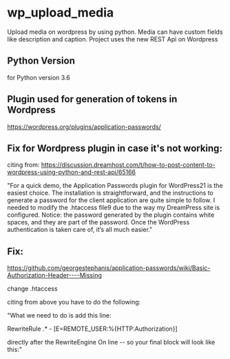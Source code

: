 # wp_upload_media
Upload media on wordpress by using python. Media can have custom fields like description and caption. Project uses the new REST Api on Wordpress

## Python Version

for Python version 3.6

## Plugin used for generation of tokens in Wordpress
https://wordpress.org/plugins/application-passwords/

## Fix for Wordpress plugin in case it's not working:

citing from: https://discussion.dreamhost.com/t/how-to-post-content-to-wordpress-using-python-and-rest-api/65166

"For a quick demo, the Application Passwords plugin for WordPress21 is the easiest choice. The installation is straightforward, and the instructions to generate a password for the client application are quite simple to follow. I needed to modify the .htaccess file9 due to the way my DreamPress site is configured. Notice: the password generated by the plugin contains white spaces, and they are part of the password. Once the WordPress authentication is taken care of, it’s all much easier."

## Fix: 
https://github.com/georgestephanis/application-passwords/wiki/Basic-Authorization-Header----Missing

change .htaccess

citing from above you have to do the following:

"What we need to do is add this line:

RewriteRule .* - [E=REMOTE_USER:%{HTTP:Authorization}]

directly after the RewriteEngine On line -- so your final block will look like this:"